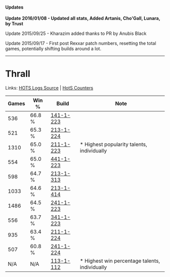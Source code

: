 #### Updates
**Update 2016/01/08 - Updated all stats, Added Artanis, Cho'Gall, Lunara, by Trust**

Update 2015/09/25 - Kharazim added thanks to PR by Anubis Black

Update 2015/09/17 - First post Rexxar patch numbers, resetting the total games, potentially shifting builds around a lot.

***

# Thrall

Links: [HOTS Logs Source](https://www.hotslogs.com/Sitewide/HeroDetails?Hero=Thrall) | [HotS Counters](http://hotscounters.com/#/hero/Thrall)

Games  | Win %  | Build     | Note
-----  | -----  | -----     | ----
536    | 66.8 % | [141-1-223](http://www.heroesfire.com/hots/talent-calculator/thrall#hXyN) | 
521    | 65.3 % | [213-1-224](http://www.heroesfire.com/hots/talent-calculator/thrall#kHkO) | 
1310   | 65.0 % | [211-1-223](http://www.heroesfire.com/hots/talent-calculator/thrall#kCrt) | * Highest popularity talents, individually
554    | 65.0 % | [441-1-223](http://www.heroesfire.com/hots/talent-calculator/thrall#s-NN) | 
598    | 64.7 % | [213-1-313](http://www.heroesfire.com/hots/talent-calculator/thrall#kHln) | 
1033   | 64.6 % | [213-1-414](http://www.heroesfire.com/hots/talent-calculator/thrall#kHnM) | 
1486   | 64.5 % | [241-1-223](http://www.heroesfire.com/hots/talent-calculator/thrall#lM5N) | 
556    | 63.7 % | [341-1-223](http://www.heroesfire.com/hots/talent-calculator/thrall#pAEN) | 
935    | 63.4 % | [211-1-224](http://www.heroesfire.com/hots/talent-calculator/thrall#kCru) | 
507    | 60.8 % | [241-1-224](http://www.heroesfire.com/hots/talent-calculator/thrall#lM5O) | 
N/A    | N/A    | [113-1-112](http://www.heroesfire.com/hots/talent-calculator/thrall#gTZe) | * Highest win percentage talents, individually
